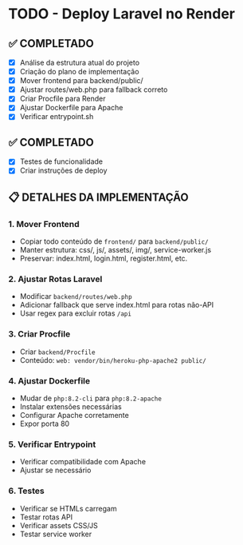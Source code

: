 # TODO - Deploy Laravel no Render

## ✅ COMPLETADO
- [x] Análise da estrutura atual do projeto
- [x] Criação do plano de implementação
- [x] Mover frontend para backend/public/
- [x] Ajustar routes/web.php para fallback correto
- [x] Criar Procfile para Render
- [x] Ajustar Dockerfile para Apache
- [x] Verificar entrypoint.sh

## ✅ COMPLETADO
- [x] Testes de funcionalidade
- [x] Criar instruções de deploy

## 📋 DETALHES DA IMPLEMENTAÇÃO

### 1. Mover Frontend
- Copiar todo conteúdo de `frontend/` para `backend/public/`
- Manter estrutura: css/, js/, assets/, img/, service-worker.js
- Preservar: index.html, login.html, register.html, etc.

### 2. Ajustar Rotas Laravel
- Modificar `backend/routes/web.php`
- Adicionar fallback que serve index.html para rotas não-API
- Usar regex para excluir rotas `/api`

### 3. Criar Procfile
- Criar `backend/Procfile`
- Conteúdo: `web: vendor/bin/heroku-php-apache2 public/`

### 4. Ajustar Dockerfile
- Mudar de `php:8.2-cli` para `php:8.2-apache`
- Instalar extensões necessárias
- Configurar Apache corretamente
- Expor porta 80

### 5. Verificar Entrypoint
- Verificar compatibilidade com Apache
- Ajustar se necessário

### 6. Testes
- Verificar se HTMLs carregam
- Testar rotas API
- Verificar assets CSS/JS
- Testar service worker

